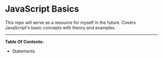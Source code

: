 # JavaScript Basics

This repo will serve as a resource for myself in the future. Covers JavaScript's basic concepts with theory and examples.

***

__Table Of Contents:__

* Statements 